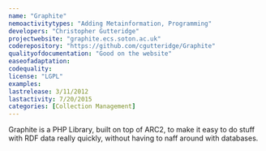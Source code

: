 ```yaml
---
name: "Graphite"
nemoactivitytypes: "Adding Metainformation, Programming"
developers: "Christopher Gutteridge"
projectwebsite: "graphite.ecs.soton.ac.uk"
coderepository: "https://github.com/cgutteridge/Graphite"
qualityofdocumentation: "Good on the website"
easeofadaptation: 
codequality: 
license: "LGPL"
examples: 
lastrelease: 3/11/2012
lastactivity: 7/20/2015
categories: [Collection Management]
---
```

Graphite is a PHP Library, built on top of ARC2, to make it easy to do stuff with RDF data really quickly, without having to naff around with databases.
